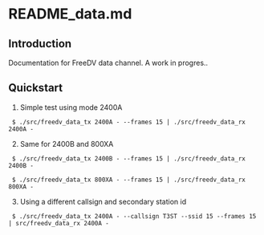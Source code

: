 # README_data.md

## Introduction

Documentation for FreeDV data channel.
A work in progres..

## Quickstart

1. Simple test using mode 2400A

  ```
   $ ./src/freedv_data_tx 2400A - --frames 15 | ./src/freedv_data_rx 2400A -  

  ```

2. Same for 2400B and 800XA

  ```
   $ ./src/freedv_data_tx 2400B - --frames 15 | ./src/freedv_data_rx 2400B -  

  ```

  ```
   $ ./src/freedv_data_tx 800XA - --frames 15 | ./src/freedv_data_rx 800XA -  

  ```

3. Using a different callsign and secondary station id

  ```
   $ ./src/freedv_data_tx 2400A - --callsign T3ST --ssid 15 --frames 15 | src/freedv_data_rx 2400A -  
  ```

